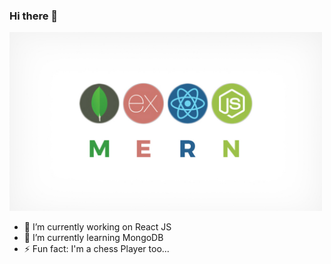 ### Hi there 👋
<img src="Blog-Article-MERN-Stack.jpg" width="500">


- 🔭 I’m currently working on React JS
- 🌱 I’m currently learning MongoDB
- ⚡ Fun fact: I'm a chess Player too...
